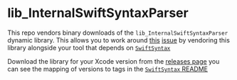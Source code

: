 # lib_InternalSwiftSyntaxParser

This repo vendors binary downloads of the
`lib_InternalSwiftSyntaxParser` dynamic library. This allows you to work
around [this](https://www.smileykeith.com/2021/03/03/editing-rpaths/)
[issue](https://github.com/apple/swift/pull/36151) by vendoring this
library alongside your tool that depends on
[`SwiftSyntax`](https://github.com/apple/swift-syntax)

Download the library for your Xcode version from the [releases
page](https://github.com/keith/lib_InternalSwiftSyntaxParser/releases)
you can see the mapping of versions to tags in the [`SwiftSyntax`
README](https://github.com/apple/swift-syntax#usage)
